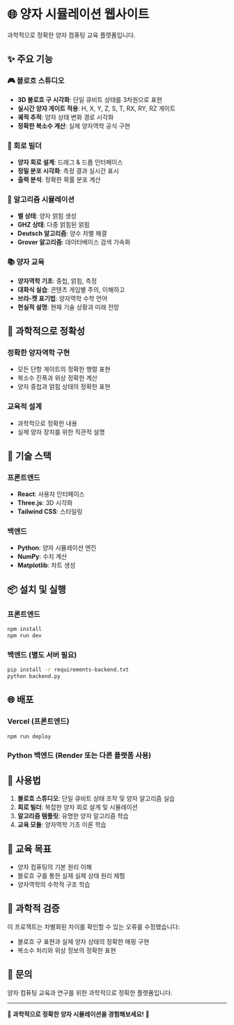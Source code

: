 # 🌐 양자 시뮬레이션 웹사이트

과학적으로 정확한 양자 컴퓨팅 교육 플랫폼입니다.

## ✨ 주요 기능

### 🎮 블로흐 스튜디오
- **3D 블로흐 구 시각화**: 단일 큐비트 상태를 3차원으로 표현
- **실시간 양자 게이트 적용**: H, X, Y, Z, S, T, RX, RY, RZ 게이트
- **궤적 추적**: 양자 상태 변화 경로 시각화
- **정확한 복소수 계산**: 실제 양자역학 공식 구현

### 🔧 회로 빌더
- **양자 회로 설계**: 드래그 & 드롭 인터페이스
- **정밀 분포 시각화**: 측정 결과 실시간 표시
- **출력 분석**: 정확한 확률 분포 계산

### 🧮 알고리즘 시뮬레이션
- **벨 상태**: 양자 얽힘 생성
- **GHZ 상태**: 다중 얽힘된 얽힘
- **Deutsch 알고리즘**: 양수 차별 해결
- **Grover 알고리즘**: 데이터베이스 검색 가속화

### 📚 양자 교육
- **양자역학 기초**: 중첩, 얽힘, 측정
- **대화식 실습**: 콘텐츠 게임별 주의, 이해하고
- **브라-켓 표기법**: 양자역학 수학 언어
- **현실적 설명**: 현재 기술 상황과 미래 전망

## 🔬 과학적으로 정확성

### 정확한 양자역학 구현
- 모든 단항 게이트의 정확한 행렬 표현
- 복소수 진폭과 위상 정확한 계산
- 양자 중첩과 얽힘 상태의 정확한 표현

### 교육적 설계
- 과학적으로 정확한 내용
- 실제 양자 장치를 위한 직관적 설명

## 🚀 기술 스택

### 프론트엔드
- **React**: 사용자 인터페이스
- **Three.js**: 3D 시각화
- **Tailwind CSS**: 스타일링

### 백엔드
- **Python**: 양자 시뮬레이션 엔진
- **NumPy**: 수치 계산
- **Matplotlib**: 차트 생성

## 📦 설치 및 실행

### 프론트엔드
```bash
npm install
npm run dev
```

### 백엔드 (별도 서버 필요)
```bash
pip install -r requirements-backend.txt
python backend.py
```

## 🌐 배포

### Vercel (프론트엔드)
```bash
npm run deploy
```

### Python 백엔드 (Render 또는 다른 플랫폼 사용)

## 📱 사용법

1. **블로흐 스튜디오**: 단일 큐비트 상태 조작 및 양자 알고리즘 실습
2. **회로 빌더**: 복잡한 양자 회로 설계 및 시뮬레이션  
3. **알고리즘 템플릿**: 유명한 양자 알고리즘 학습
4. **교육 모듈**: 양자역학 기초 이론 학습

## 🎯 교육 목표

- 양자 컴퓨팅의 기본 원리 이해
- 블로흐 구를 통한 실제 실제 상태 원리 체험
- 양자역학의 수학적 구조 학습

## 🔬 과학적 검증

이 프로젝트는 차별화된 차이를 확인할 수 있는 오류를 수정했습니다:

- 블로흐 구 표현과 실제 양자 상태의 정확한 매핑 구현
- 복소수 처리와 위상 정보의 정확한 표현

## 📧 문의

양자 컴퓨팅 교육과 연구를 위한 과학적으로 정확한 플랫폼입니다.

---

**🌟 과학적으로 정확한 양자 시뮬레이션을 경험해보세요! 🌟**
